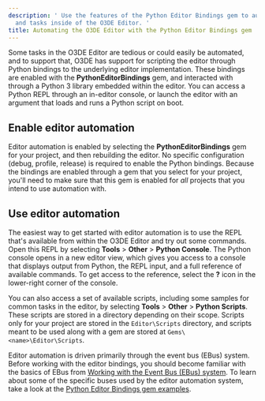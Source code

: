 ```yaml
---
description: ' Use the features of the Python Editor Bindings gem to automate actions
  and tasks inside of the O3DE Editor. '
title: Automating the O3DE Editor with the Python Editor Bindings gem
---
```


 Some tasks in the O3DE Editor are tedious or could easily be automated, and to support that, O3DE has support for scripting the editor through Python bindings to the underlying editor implementation. These bindings are enabled with the **PythonEditorBindings** gem, and interacted with through a Python 3 library embedded within the editor. You can access a Python REPL through an in-editor console, or launch the editor with an argument that loads and runs a Python script on boot.

## Enable editor automation 

 Editor automation is enabled by selecting the **PythonEditorBindings** gem for your project, and then rebuilding the editor. No specific configuration (debug, profile, release) is required to enable the Python bindings. Because the bindings are enabled through a gem that you select for your project, you'll need to make sure that this gem is enabled for *all* projects that you intend to use automation with.

## Use editor automation 

 The easiest way to get started with editor automation is to use the REPL that's available from within the O3DE Editor and try out some commands. Open this REPL by selecting **Tools** > **Other** > **Python Console**. The Python console opens in a new editor view, which gives you access to a console that displays output from Python, the REPL input, and a full reference of available commands. To get access to the reference, select the **?** icon in the lower-right corner of the console.

 You can also access a set of available scripts, including some samples for common tasks in the editor, by selecting **Tools** > **Other** > **Python Scripts**. These scripts are stored in a directory depending on their scope. Scripts only for your project are stored in the `Editor\Scripts` directory, and scripts meant to be used along with a gem are stored at `Gems\<name>\Editor\Scripts`.

 Editor automation is driven primarily through the event bus (EBus) system. Before working with the editor bindings, you should become familiar with the basics of EBus from [Working with the Event Bus (EBus) system](/docs/user-guide/engine/ebus/). To learn about some of the specific buses used by the editor automation system, take a look at the [Python Editor Bindings gem examples](/docs/user-guide/editor/editor-automation-examples).
